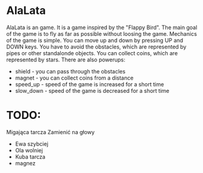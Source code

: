 # AlaLata

AlaLata is an game. It is a game inspired by the "Flappy Bird".
The main goal of the game is to fly as far as possible without loosing the game.
Mechanics of the game is simple. You can move up and down by pressing UP and DOWN keys.
You have to avoid the obstacles, which are represented by pipes or other standalonde objects.
You can collect coins, which are represented by stars.
There are also powerups:
- shield - you can pass through the obstacles
- magnet - you can collect coins from a distance
- speed_up - speed of the game is increased for a short time
- slow_down - speed of the game is decreased for a short time

# TODO:
Migająca tarcza
Zamienić na głowy
- Ewa szybciej
- Ola wolniej 
- Kuba tarcza
- magnez